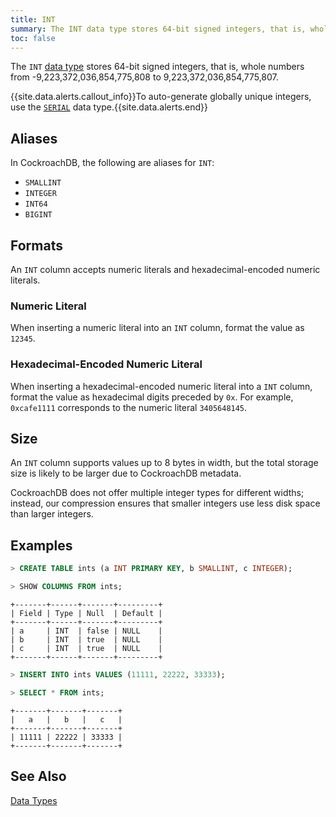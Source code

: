 ```yaml
---
title: INT
summary: The INT data type stores 64-bit signed integers, that is, whole numbers from -9,223,372,036,854,775,808 to 9,223,372,036,854,775,807.
toc: false
---
```


The `INT` [data type](data-types.html) stores 64-bit signed integers, that is, whole numbers from -9,223,372,036,854,775,808 to 9,223,372,036,854,775,807. 

{{site.data.alerts.callout_info}}To auto-generate globally unique integers, use the <a href="serial.html"><code>SERIAL</code></a> data type.{{site.data.alerts.end}}

<div id="toc"></div>

## Aliases

In CockroachDB, the following are aliases for `INT`: 

- `SMALLINT` 
- `INTEGER` 
- `INT64` 
- `BIGINT`

## Formats

An `INT` column accepts numeric literals and hexadecimal-encoded numeric literals.

### Numeric Literal

When inserting a numeric literal into an `INT` column, format the value as `12345`.

### Hexadecimal-Encoded Numeric Literal

When inserting a hexadecimal-encoded numeric literal into a `INT` column, format the value as hexadecimal digits preceded by `0x`. For example, `0xcafe1111` corresponds to the numeric literal `3405648145`.

## Size

An `INT` column supports values up to 8 bytes in width, but the total storage size is likely to be larger due to CockroachDB metadata. 

CockroachDB does not offer multiple integer types for different widths; instead, our compression ensures that smaller integers use less disk space than larger integers. 

## Examples

~~~ sql
> CREATE TABLE ints (a INT PRIMARY KEY, b SMALLINT, c INTEGER);

> SHOW COLUMNS FROM ints;
~~~
~~~
+-------+------+-------+---------+
| Field | Type | Null  | Default |
+-------+------+-------+---------+
| a     | INT  | false | NULL    |
| b     | INT  | true  | NULL    |
| c     | INT  | true  | NULL    |
+-------+------+-------+---------+
~~~
~~~ sql
> INSERT INTO ints VALUES (11111, 22222, 33333);

> SELECT * FROM ints;
~~~
~~~
+-------+-------+-------+
|   a   |   b   |   c   |
+-------+-------+-------+
| 11111 | 22222 | 33333 |
+-------+-------+-------+
~~~

## See Also

[Data Types](data-types.html)